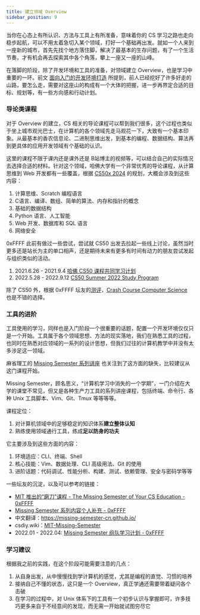 ```yaml
---
title: 建立领域 Overview
sidebar_position: 9
---
```


当你在心态上有所认识、方法与工具上有所准备，意味着你的 CS 学习之路也走向稳步起航，可以不用太着急切入某个领域，打好一个基础再出发。就如一个人来到一座新的城市，首先先找个地方落住脚，解决了最基本的生存问题，有了一个生活节奏，才有机会再去探索其中各个角落，攀上一座又一座的山峰。

在落脚的阶段，除了开发环境和工具的准备，对领域建立 Overview，也是学习中重要的一环。前文 [面向入门的开发环境打造](/getting-started/build-env) 所提到，前人已经挖好了许多好走的山路，要怎么走，需要对这座山的构成有一个大体的把握，进一步再界定合适的目标、规划等，有一些方向感和行动计划。

### 导论类课程

对于 Overview 的建立，CS 相关的导论课程可以帮到我们很多，这个过程也类似于坐上城市观光巴士，在计算机的各个领域先走马观花一下，大致有一个基本印象。从最基本的香农信息论、二进制思维出发，到基本的编程、数据结构、算法再到更具体的应用开发领域有个基础的认识。

这里的课程不限于课内还是课外还是 B站博主的视频等，可以结合自己的实际情况去选择合适的材料。针对这个领域，哈佛大学有一个非常优秀的导论课程，从计算思维到 Web 开发都有一些覆盖，根据 [CS50x 2024](https://cs50.harvard.edu/x/2024/) 的规划，大概会涉及到这些内容：

1. 计算思维、Scratch 编程语言
2. C语言、编译、数组、简单的算法、内存和指针的概念
3. 基础的数据结构
4. Python 语言、人工智能
5. Web 开发、数据库和 SQL 语言
6. 网络安全

0xFFFF 此前有做过一些尝试，尝试就 CS50 出发去拉起一些线上讨论，虽然当时更多还是站长为主的单口相声，还是期待未来有更多有时间有动力的朋友尝试发起与组织类似的活动。

1. 2021.6.26 - 2021.9.4 [哈佛 CS50 课程共同学习计划](https://0xffff.one/d/1028)
2. 2022.5.28 - 2022.9.12 [CS50 Summer 2022 Study Program](https://0xffff.one/d/1241)


除了 CS50 外，根据 0xFFFF 坛友的[测评](https://cs-plan.com/CS%E5%9F%BA%E7%A1%80/%E8%AF%BE%E7%A8%8B%E6%8E%A8%E8%8D%90/%E8%AE%A1%E7%AE%97%E6%9C%BA%E5%AF%BC%E8%AE%BA/%E8%AE%A1%E7%AE%97%E6%9C%BA%E9%80%9F%E6%88%90%E8%AF%BE/)，[Crash Course Computer Science](https://thecrashcourse.com/topic/computerscience/) 也是不错的选择。

### 工具的进阶

工具使用的学习，同样也是入门阶段一个很重要的话题，配置一个开发环境仅仅只是一个开始。工具属于各个领域思想、方法的现实落地，我们在熟悉工具的过程，也同时在熟悉对应领域的一系列的设计思想，但我们过往的计算机教学中并没有太多涉足这一领域。

麻省理工的 [Missing Semester 系列讲座](https://missing.csail.mit.edu/) 也关注到了这方面的缺失，比较建议从这门课程开始。

Missing Semester，顾名思义，“计算机学习中消失的一个学期”，一门介绍在大学的课堂不常见，但又是各种生产力工具的系列讲座课程，包括终端、命令行、各种 Unix 工具脚本、Vim、Git、Tmux 等等等等。

课程定位：
1. 对计算机领域中的足够稳定的知识体系**建立整体认知**
2. 熟练使用领域通行工具，练成**足以防身的功夫**

它主要涉及到这些方面的内容：

1. 环境适应：CLI、终端、Shell
2. 核心技能：Vim、数据处理、CLI 高级用法、Git 的使用
3. 进阶话题：代码调试、性能分析、构建、测试、依赖管理、安全与密码学等等

一些坛友的沉淀，以及可以参考的链接：

- [MIT 推出的“磨刀”课程 - The Missing Semester of Your CS Education - 0xFFFF](https://0xffff.one/d/615)
- [Missing Semester 系列内容个人补充 - 0xFFFF](https://0xffff.one/d/1166)
- 中文翻译：https://missing-semester-cn.github.io/
- csdiy.wiki：[MIT-Missing-Semester](https://csdiy.wiki/%E7%BC%96%E7%A8%8B%E5%85%A5%E9%97%A8/MIT-Missing-Semester/)
- 2022.01 - 2022.04: [Missing Semester 组队学习计划 - 0xFFFF](https://0xffff.one/d/1159)

### 学习建议

根据我之前的实践，在这个阶段可能需要注意的几点：

1. 从自身出发，从中慢慢找到学计算机的感觉，尤其是编程的直觉、习惯的培养
2. 接纳自己不懂的状态，这只是一个 Overview，真正学通还需要带着疑问各个击破
3. 在学习的过程中，对 Unix 体系下的工具有一个初步认识与掌握即可，许多技巧更多来自于不经意间的发现，而无需一开始就试图穷尽它
